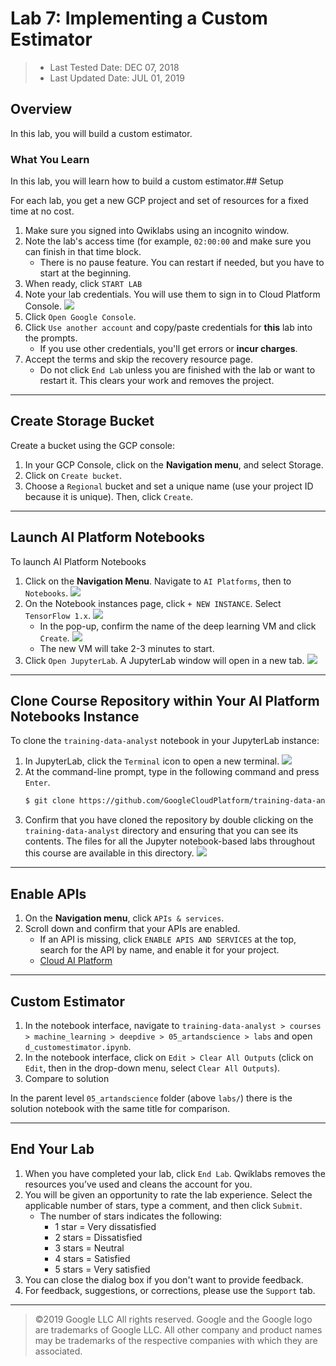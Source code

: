 # Lab 7: Implementing a Custom Estimator

> * Last Tested Date: DEC 07, 2018
> * Last Updated Date: JUL 01, 2019

## Overview

In this lab, you will build a custom estimator.

### What You Learn

In this lab, you will learn how to build a custom estimator.## Setup

For each lab, you get a new GCP project and set of resources for a fixed time at no cost.
1. Make sure you signed into Qwiklabs using an incognito window.
2. Note the lab's access time (for example, `02:00:00` and make sure you can finish in that time block.
    * There is no pause feature. You can restart if needed, but you have to start at the beginning.
3. When ready, click `START LAB`
4. Note your lab credentials. You will use them to sign in to Cloud Platform Console. 
    ![](../../../res/img/Coursera/ArtScienceML/ArtScienceML-2L-6.png)
5. Click `Open Google Console`.
6. Click `Use another account` and copy/paste credentials for **this** lab into the prompts.
    * If you use other credentials, you'll get errors or **incur charges**.
7. Accept the terms and skip the recovery resource page.
    * Do not click `End Lab` unless you are finished with the lab or want to restart it. This clears your work and removes the project.

---
## Create Storage Bucket

Create a bucket using the GCP console:

1. In your GCP Console, click on the **Navigation menu**, and select Storage.
2. Click on `Create bucket`.
3. Choose a `Regional` bucket and set a unique name (use your project ID because it is unique). Then, click `Create`.

---
## Launch AI Platform Notebooks

To launch AI Platform Notebooks

1. Click on the **Navigation Menu**. Navigate to `AI Platforms`, then to `Notebooks`.
    ![](../../../res/img/Coursera/ArtScienceML/ArtScienceML-2L-7.png)
2. On the Notebook instances page, click `+ NEW INSTANCE`. Select `TensorFlow 1.x`.
    ![](../../../res/img/Coursera/ArtScienceML/ArtScienceML-2L-8.png)
    * In the pop-up, confirm the name of the deep learning VM and click `Create`.
        ![](../../../res/img/Coursera/ArtScienceML/ArtScienceML-2L-9.png)
    * The new VM will take 2-3 minutes to start.
3. Click `Open JupyterLab`. A JupyterLab window will open in a new tab.
    ![](../../../res/img/Coursera/ArtScienceML/ArtScienceML-2L-10.png)

---
## Clone Course Repository within Your AI Platform Notebooks Instance

To clone the `training-data-analyst` notebook in your JupyterLab instance:

1. In JupyterLab, click the `Terminal` icon to open a new terminal.
    ![](../../../res/img/Coursera/ArtScienceML/ArtScienceML-2L-11.png)
2. At the command-line prompt, type in the following command and press `Enter`.
    ```bash
    $ git clone https://github.com/GoogleCloudPlatform/training-data-analyst 
    ```
3. Confirm that you have cloned the repository by double clicking on the `training-data-analyst` directory and ensuring that you can see its contents. The files for all the Jupyter notebook-based labs throughout this course are available in this directory.
    ![](../../../res/img/Coursera/ArtScienceML/ArtScienceML-2L-12.png)

---
## Enable APIs

1. On the **Navigation menu**, click `APIs & services`.
2. Scroll down and confirm that your APIs are enabled.
    * If an API is missing, click `ENABLE APIS AND SERVICES` at the top, search for the API by name, and enable it for your project.
    * [Cloud AI Platform](https://console.cloud.google.com/apis/library/ml.googleapis.com/?q=cloud%20ml%20engine)

---
## Custom Estimator

1. In the notebook interface, navigate to `training-data-analyst > courses > machine_learning > deepdive > 05_artandscience > labs` and open `d_customestimator.ipynb`.
2. In the notebook interface, click on `Edit > Clear All Outputs` (click on `Edit`, then in the drop-down menu, select `Clear All Outputs`).
3. Compare to solution

In the parent level `05_artandscience` folder (above `labs/`) there is the solution notebook with the same title for comparison.

---
## End Your Lab

1. When you have completed your lab, click `End Lab`. Qwiklabs removes the resources you’ve used and cleans the account for you.
2. You will be given an opportunity to rate the lab experience. Select the applicable number of stars, type a comment, and then click `Submit`.
    * The number of stars indicates the following:
        * 1 star = Very dissatisfied
        * 2 stars = Dissatisfied
        * 3 stars = Neutral
        * 4 stars = Satisfied
        * 5 stars = Very satisfied
3. You can close the dialog box if you don't want to provide feedback.
4. For feedback, suggestions, or corrections, please use the `Support` tab.

---
> ©2019 Google LLC All rights reserved. Google and the Google logo are trademarks of Google LLC. All other company and product names may be trademarks of the respective companies with which they are associated.
